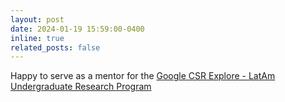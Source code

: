 ```yaml
---
layout: post
date: 2024-01-19 15:59:00-0400
inline: true
related_posts: false
---
```


Happy to serve as a mentor for the [Google CSR Explore - LatAm Undergraduate Research Program](https://latinresearchprogram.github.io/GoogleExploreCSR/)
